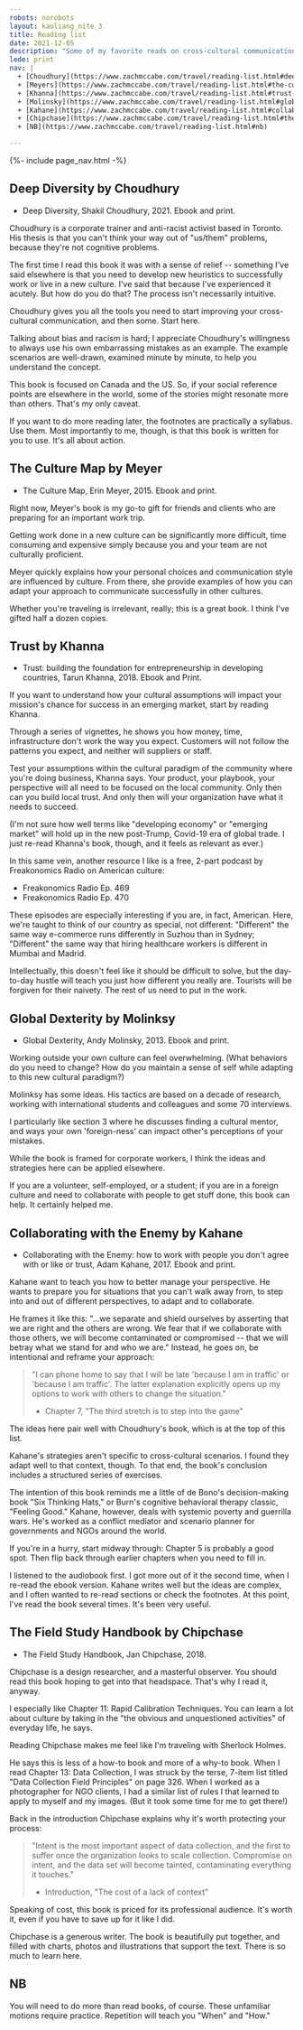 ```yaml
---
robots: norobots
layout: kaoliang_nite_3
title: Reading list
date: 2021-12-05
description: "Some of my favorite reads on cross-cultural communication. Biased towards the practical."
lede: print
nav: |
  + [Choudhury](https://www.zachmccabe.com/travel/reading-list.html#deep-diversity-by-choudhury)
  + [Meyers](https://www.zachmccabe.com/travel/reading-list.html#the-culture-map-by-meyer)
  + [Khanna](https://www.zachmccabe.com/travel/reading-list.html#trust-by-khanna)
  + [Molinsky](https://www.zachmccabe.com/travel/reading-list.html#global-dexterity-by-molinksy)
  + [Kahane](https://www.zachmccabe.com/travel/reading-list.html#collaborating-with-the-enemy-by-kahane)
  + [Chipchase](https://www.zachmccabe.com/travel/reading-list.html#the-field-study-handbook-by-chipchase)
  + [NB](https://www.zachmccabe.com/travel/reading-list.html#nb)

---
```



{%- include page_nav.html -%}


## Deep Diversity by Choudhury

- Deep Diversity, Shakil Choudhury, 2021. Ebook and print.

Choudhury is a corporate trainer and anti-racist activist based in Toronto. His thesis is that you can't think your way out of "us/them" problems, because they're not cognitive problems. 

The first time I read this book it was with a sense of relief -- something I've said elsewhere is that you need to develop new heuristics to successfully work or live in a new culture. I've said that because I've experienced it acutely. But how do you do that? The process isn't necessarily intuitive.

Choudhury gives you all the tools you need to start improving your cross-cultural communication, and then some. Start here.

Talking about bias and racism is hard; I appreciate Choudhury's willingness to always use his own embarrassing mistakes as an example. The example scenarios are well-drawn, examined minute by minute, to help you understand the concept.

This book is focused on Canada and the US. So, if your social reference points are elsewhere in the world, some of the stories might resonate more than others. That's my only caveat.

If you want to do more reading later, the footnotes are practically a syllabus. Use them.  Most importantly to me, though, is that this book is written for you to use. It's all about action.




## The Culture Map by Meyer

- The Culture Map, Erin Meyer, 2015. Ebook and print.

Right now, Meyer's book is my go-to gift for friends and clients who are preparing for an important work trip.

Getting work done in a new culture can be significantly more difficult, time consuming and expensive simply because you and your team are not culturally proficient.

Meyer quickly explains how your personal choices and communication style are influenced by culture. From there, she provide examples of how you can adapt your approach to communicate successfully in other cultures.

Whether you're traveling is irrelevant, really; this is a great book. I think I've gifted half a dozen copies.




## Trust by Khanna

- Trust: building the foundation for entrepreneurship in developing countries, Tarun Khanna, 2018. Ebook and Print.

If you want to understand how your cultural assumptions will impact your mission's chance for success in an emerging market, start by reading Khanna.

Through a series of vignettes, he shows you how money, time, infrastructure don't work the way you expect. Customers will not follow the patterns you expect, and neither will suppliers or staff.

Test your assumptions within the cultural paradigm of the community where you're doing business, Khanna says. Your product, your playbook, your perspective will all need to be focused on the local community. Only then can you build local trust. And only then will your organization have what it needs to succeed.

(I'm not sure how well terms like "developing economy" or "emerging market" will hold up in the new post-Trump, Covid-19 era of global trade. I just re-read Khanna's book, though, and it feels as relevant as ever.)

In this same vein, another resource I like is a free, 2-part podcast by Freakonomics Radio on American culture:

- Freakonomics Radio Ep. 469
- Freakonomics Radio Ep. 470

These episodes are especially interesting if you are, in fact, American. Here, we're taught to think of our country as special, not different: "Different" the same way e-commerce runs differently in Suzhou than in Sydney; "Different" the same way that hiring healthcare workers is different in Mumbai and Madrid.

Intellectually, this doesn't feel like it should be difficult to solve, but the day-to-day hustle will teach you just how different you really are. Tourists will be forgiven for their naivety. The rest of us need to put in the work.




## Global Dexterity by Molinksy

- Global Dexterity, Andy Molinsky, 2013. Ebook and print.

Working outside your own culture can feel overwhelming. (What behaviors do you need to change? How do you maintain a sense of self while adapting to this new cultural paradigm?)

Molinksy has some ideas. His tactics are based on a decade of research, working with international students and colleagues and some 70 interviews.

I particularly like section 3 where he discusses finding a cultural mentor, and ways your own 'foreign-ness' can impact other's perceptions of your mistakes.

While the book is framed for corporate workers, I think the ideas and strategies here can be applied elsewhere.

If you are a volunteer, self-employed, or a student; if you are in a foreign culture and need to collaborate with people to get stuff done, this book can help. It certainly helped me.




## Collaborating with the Enemy by Kahane

- Collaborating with the Enemy: how to work with people you don't agree with or like or trust, Adam Kahane, 2017. Ebook and print.

Kahane want to teach you how to better manage your perspective. He wants to prepare you for situations that you can't walk away from, to step into and out of different perspectives, to adapt and to collaborate.

He frames it like this: "...we separate and shield ourselves by asserting that we are right and the others are wrong. We fear that if we collaborate with those others, we will become contaminated or compromised -- that we will betray what we stand for and who we are." Instead, he goes on, be intentional and reframe your approach:

> "I can phone home to say that I will be late 'because I am in traffic' or 'because I am traffic'. The latter explanation explicitly opens up my options to work with others to change the situation."
>
> - Chapter 7, "The third stretch is to step into the game"

The ideas here pair well with Choudhury's book, which is at the top of this list. 

Kahane's strategies aren't specific to cross-cultural scenarios. I found they adapt well to that context, though. To that end, the book's conclusion includes a structured series of exercises.

The intention of this book reminds me a little of de Bono's decision-making book "Six Thinking Hats," or Burn's cognitive behavioral therapy classic, "Feeling Good." Kahane, however, deals with systemic poverty and guerrilla wars. He's worked as a conflict mediator and scenario planner for governments and NGOs around the world.

If you're in a hurry, start midway through: Chapter 5 is probably a good spot. Then flip back through earlier chapters when you need to fill in.

I listened to the audiobook first. I got more out of it the second time, when I re-read the ebook version. Kahane writes well but the ideas are complex, and I often wanted to re-read sections or check the footnotes. At this point, I've read the book several times. It's been very useful.




## The Field Study Handbook by Chipchase

- The Field Study Handbook, Jan Chipchase, 2018.

Chipchase is a design researcher, and a masterful observer. You should read this book hoping to get into that headspace. That's why I read it, anyway.

I especially like Chapter 11: Rapid Calibration Techniques. You can learn a lot about culture by taking in the "the obvious and unquestioned activities" of everyday life, he says.

Reading Chipchase makes me feel like I'm traveling with Sherlock Holmes.

He says this is less of a how-to book and more of a why-to book. When I read Chapter 13: Data Collection, I was struck by the terse, 7-item list titled "Data Collection Field Principles" on page 326. When I worked as a photographer for NGO clients, I had a similar list of rules I that learned to apply to myself and my images. (But it took some time for me to get there!)

Back in the introduction Chipchase explains why it's worth protecting your process:

> "Intent is the most important aspect of data collection, and the first to suffer once the organization looks to scale collection. Compromise on intent, and the data set will become tainted, contaminating everything it touches."
> - Introduction, "The cost of a lack of context" 

Speaking of cost, this book is priced for its professional audience. It's worth it, even if you have to save up for it like I did.

Chipchase is a generous writer. The book is beautifully put together, and filled with charts, photos and illustrations that support the text. There is so much to learn here.




## NB

You will need to do more than read books, of course. These unfamiliar motions require practice. Repetition will teach you "When" and "How."
